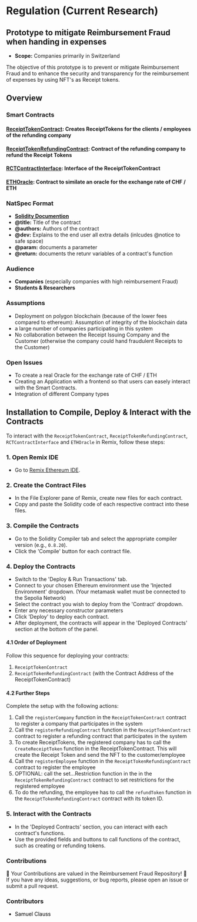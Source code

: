 # Regulation (Current Research)

## Prototype to mitigate Reimbursement Fraud when handing in expenses
- **Scope:** Companies primarily in Switzerland

The objective of this prototype is to prevent or mitigate Reimbursement Fraud and to enhance the security and transparency for the reimbursement of expenses by using NFT's as Receipt tokens. 
## Overview
### Smart Contracts
#### [ReceiptTokenContract](ReceiptTokenContract.sol): Creates ReceiptTokens for the clients / employees of the refunding company
#### [ReceiptTokenRefundingContract](ReceiptTokenRefundingContract.sol): Contract of the refunding company to refund the Receipt Tokens
#### [RCTContractInterface](RCTContractInterface.sol): Interface of the ReceiptTokenContract
#### [ETHOracle](ETHOracle.sol): Contract to similate an oracle for the exchange rate of CHF / ETH

### NatSpec Format
- **[Solidity Documention](https://docs.soliditylang.org/en/latest/natspec-format.html)**
- **@title:** Title of the contract
- **@authors:** Authors of the contract
- **@dev:** Explains to the end user all extra details (inlcudes @notice to safe space)
- **@param:** documents a parameter
- **@return:** documents the retunr variables of a contract's function

### Audience
- **Companies** (especially companies with high reimbursement Fraud)
- **Students & Researchers**

### Assumptions
- Deployment on polygon blockchain (because of the lower fees compared to ethereum): Assumption of integrity of the blockchain data
- a large number of companies participating in this system
- No collaboration between the Receipt Issuing Company and the Customer (otherwise the company could hand fraudulent Receipts to the Customer)

### Open Issues
- To create a real Oracle for the exchange rate of CHF / ETH
- Creating an Application with a frontend so that users can easely interact with the Smart Contracts.
- Integration of different Company types

## Installation to Compile, Deploy & Interact with the Contracts

To interact with the `ReceiptTokenContract`, `ReceiptTokenRefundingContract`, `RCTContractInterface` and `ETHOracle` in Remix, follow these steps:
### 1. Open Remix IDE
   - Go to [Remix Ethereum IDE](https://remix.ethereum.org/).

### 2. Create the Contract Files
   - In the File Explorer pane of Remix, create new files for each contract.
   - Copy and paste the Solidity code of each respective contract into these files.

### 3. Compile the Contracts
   - Go to the Solidity Compiler tab and select the appropriate compiler version (e.g., `0.8.20`).
   - Click the 'Compile' button for each contract file.

### 4. Deploy the Contracts
   - Switch to the 'Deploy & Run Transactions' tab.
   - Connect to your chosen Ethereum environment use the 'Injected Environment' dropdown. (Your metamask wallet must be connected to the Sepolia Network)
   - Select the contract you wish to deploy from the 'Contract' dropdown.
   - Enter any necessary constructor parameters
   - Click 'Deploy' to deploy each contract. 
   - After deployment, the contracts will appear in the 'Deployed Contracts' section at the bottom of the panel.

#### 4.1 Order of Deployment
Follow this sequence for deploying your contracts:
  1. `ReceiptTokenContract`
  2. `ReceiptTokenRefundingContract` (with the Contract Address of the ReceiptTokenContract)
  
#### 4.2 Further Steps
Complete the setup with the following actions:
  1. Call the `registerCompany` function in the `ReceiptTokenContract` contract to register a company that participates in the system
  1. Call the `registerRefundingContract` function in the `ReceiptTokenContract` contract to register a refunding contract that participates in the system
  3. To create ReceiptTokens, the registered company has to call the `CreateReceiptToken` function in the ReceiptTokenContract. This will create the Receipt Token and send the NFT to the customer/employee
  4. Call the `registerEmployee` function in the `ReceiptTokenRefundingContract` contract to register the employee
  5. OPTIONAL: call the set...Restriction function in the in the `ReceiptTokenRefundingContract` contract to set restrictions for the registered employee
  6. To do the refunding, the employee has to call the `refundToken` function in the `ReceiptTokenRefundingContract` contract with its token ID.

### 5. Interact with the Contracts
   - In the 'Deployed Contracts' section, you can interact with each contract's functions.
   - Use the provided fields and buttons to call functions of the contract, such as creating or refunding tokens.

### Contributions
🌟 Your Contributions are valued in the Reimbursement Fraud Repository! 🌟  
If you have any ideas, suggestions, or bug reports, please open an issue or submit a pull request.

### Contributors
- <a href="https://github.com/SamuelClauss" style="text-decoration: none; color: black;">Samuel Clauss</a>
